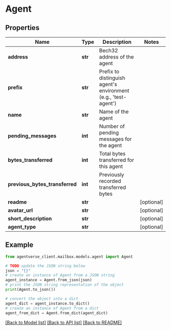 # Agent


## Properties

Name | Type | Description | Notes
------------ | ------------- | ------------- | -------------
**address** | **str** | Bech32 address of the agent | 
**prefix** | **str** | Prefix to distinguish agent&#39;s environment (e.g., &#39;test-agent&#39;) | 
**name** | **str** | Name of the agent | 
**pending_messages** | **int** | Number of pending messages for the agent | 
**bytes_transferred** | **int** | Total bytes transferred for this agent | 
**previous_bytes_transferred** | **int** | Previously recorded transferred bytes | 
**readme** | **str** |  | [optional] 
**avatar_url** | **str** |  | [optional] 
**short_description** | **str** |  | [optional] 
**agent_type** | **str** |  | [optional] 

## Example

```python
from agentverse_client.mailbox.models.agent import Agent

# TODO update the JSON string below
json = "{}"
# create an instance of Agent from a JSON string
agent_instance = Agent.from_json(json)
# print the JSON string representation of the object
print(Agent.to_json())

# convert the object into a dict
agent_dict = agent_instance.to_dict()
# create an instance of Agent from a dict
agent_from_dict = Agent.from_dict(agent_dict)
```
[[Back to Model list]](../README.md#documentation-for-models) [[Back to API list]](../README.md#documentation-for-api-endpoints) [[Back to README]](../README.md)



